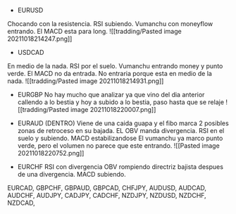 * EURUSD

Chocando con la resistencia.
RSI subiendo.
Vumanchu con moneyflow entrando.
El MACD esta para long.
![[tradding/Pasted image 20211018214247.png]]

* USDCAD

En medio de la nada.
RSI por el suelo.
Vumanchu entrando money y punto verde.
El MACD no da entrada.
No entraria porque esta en medio de la nada.
![[tradding/Pasted image 20211018214931.png]]

* EURGBP
No hay mucho que analizar ya que vino del dia anterior callendo a lo bestia y hoy a subido a lo bestia, paso hasta que se relaje
![[tradding/Pasted image 20211018220007.png]]


* EURAUD (DENTRO)
Viene de una caida guapa y el fibo marca 2 posibles zonas de retroceso en su bajada.
EL OBV manda divergencia.
RSI en el suelo y subiendo.
MACD estabilizandose
El vumanchu ya marco punto verde, pero el volumen no parece que este entrando.
![[Pasted image 20211018220752.png]]

* EURCHF
RSI con divergencia
OBV rompiendo directriz bajista despues de una divergencia.
MACD subiendo.


EURCAD,
GBPCHF,
GBPAUD,
GBPCAD,
CHFJPY,
AUDUSD,
AUDCAD,
AUDCHF,
AUDJPY,
CADJPY,
CADCHF,
NZDJPY,
NZDUSD,
NZDCHF,
NZDCAD,

